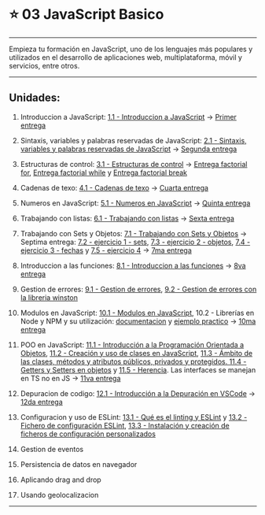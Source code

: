 # :star: 03 JavaScript Basico

---

Empieza tu formación en JavaScript, uno de los lenguajes más populares y utilizados en el desarrollo de aplicaciones web, multiplataforma, móvil y servicios, entre otros.

---

## Unidades:

1. Introduccion a JavaScript: [1.1 - Introduccion a JavaScript](https://github.com/eugenia1984/open_bootcamp/blob/main/03_javascript_basico/01_introduccion_javascript.md) -> [Primer entrega](https://github.com/eugenia1984/open_bootcamp/blob/main/03_javascript_basico/entregas/index.js)

2. Sintaxis, variables y palabras reservadas de JavaScript: [2.1 - Sintaxis, variables y palabras reservadas de JavaScript](https://github.com/eugenia1984/open_bootcamp/blob/main/03_javascript_basico/02_sintaxis_variables_palabras_reservadas.js) -> [Segunda entrega](https://github.com/eugenia1984/open_bootcamp/blob/main/03_javascript_basico/entregas/segunda_entrega.js)

3. Estructuras de control: [3.1 - Estructuras de control](https://github.com/eugenia1984/open_bootcamp/blob/main/03_javascript_basico/03_estructuras_de_control.js) -> [Entrega factorial for](https://github.com/eugenia1984/open_bootcamp/blob/main/03_javascript_basico/entregas/factorial_for.js), [Entrega factorial while](https://github.com/eugenia1984/open_bootcamp/blob/main/03_javascript_basico/entregas/factorial_while.js) y [Entrega factorial break](https://github.com/eugenia1984/open_bootcamp/blob/main/03_javascript_basico/entregas/factorial_break.js)

4. Cadenas de texo: [4.1 - Cadenas de texo](https://github.com/eugenia1984/open_bootcamp/blob/main/03_javascript_basico/04_cadenas_de_texto.js) ->  [Cuarta entrega](https://github.com/eugenia1984/open_bootcamp/blob/main/03_javascript_basico/entregas/cuarta_entrega.js)

5. Numeros en JavaScript: [5.1 - Numeros en JavaScript](https://github.com/eugenia1984/open_bootcamp/blob/main/03_javascript_basico/05numeros.js) ->  [Quinta entrega](https://github.com/eugenia1984/open_bootcamp/blob/main/03_javascript_basico/entregas/quinta_entrega.js)

6. Trabajando con listas: [6.1 - Trabajando con listas](https://github.com/eugenia1984/open_bootcamp/blob/main/03_javascript_basico/06_arrays.js) ->  [Sexta entrega](https://github.com/eugenia1984/open_bootcamp/blob/main/03_javascript_basico/entregas/sexta_entrega.js)

7. Trabajando con Sets y Objetos: [7.1 - Trabajando con Sets y Objetos](https://github.com/eugenia1984/open_bootcamp/blob/main/03_javascript_basico/07_sets_objetos.js) -> Septima entrega: [7.2 - ejercicio 1 - sets](https://github.com/eugenia1984/open_bootcamp/blob/main/03_javascript_basico/entregas/septima_entrega/conjuntos.js), [7.3 - ejercicio 2 - objetos](https://github.com/eugenia1984/open_bootcamp/blob/main/03_javascript_basico/entregas/septima_entrega/objetos.js),  [7.4 - ejercicio 3 - fechas](https://github.com/eugenia1984/open_bootcamp/blob/main/03_javascript_basico/entregas/septima_entrega/fechas.js) y [7.5 - ejercicio 4](https://github.com/eugenia1984/open_bootcamp/blob/main/03_javascript_basico/entregas/septima_entrega/ejercicio4.js) ->  [7ma entrega](https://github.com/eugenia1984/open_bootcamp/blob/main/03_javascript_basico/entregas/septima_entrega)

8. Introduccion a las funciones: [8.1 - Introduccion a las funciones](https://github.com/eugenia1984/open_bootcamp/blob/main/03_javascript_basico/08_funciones.js) ->  [8va entrega](https://github.com/eugenia1984/open_bootcamp/blob/main/03_javascript_basico/entregas/octava_entrega.js)

9. Gestion de errores: [9.1 - Gestion de errores](https://github.com/eugenia1984/open_bootcamp/blob/main/03_javascript_basico/09_gestion_errores.js), [9.2 - Gestion de errores con la libreria winston](https://github.com/eugenia1984/open_bootcamp/blob/main/03_javascript_basico/09-gestion-errores)

10. Modulos en JavaScript: [10.1 - Modulos en JavaScript](https://github.com/eugenia1984/open_bootcamp/blob/main/03_javascript_basico/10_modulos), 10.2 - Librerías en Node y NPM y su utilización: [documentacion](https://github.com/eugenia1984/open_bootcamp/blob/main/03_javascript_basico/10_modulos/README.md) y [ejemplo practico](https://github.com/eugenia1984/open_bootcamp/blob/main/03_javascript_basico/10_modulos/modulos-es6) ->  [10ma entrega](https://github.com/eugenia1984/open_bootcamp/blob/main/03_javascript_basico/entregas/decima_entrega)

11. POO en JavaScript: [11.1 - Introducción a la Programación Orientada a Objetos](https://github.com/eugenia1984/open_bootcamp/blob/main/03_javascript_basico/11_poo/index.js), [11.2 - Creación y uso de clases en JavaScript](https://github.com/eugenia1984/open_bootcamp/blob/main/03_javascript_basico/11_poo/instanciacion-clase.js), [11.3 - Ámbito de las clases, métodos y atributos públicos, privados y protegidos. 11.4 - Getters y Setters en objetos](https://github.com/eugenia1984/open_bootcamp/blob/main/03_javascript_basico/11_poo/atributos-metodos.js) y [11.5 - Herencia](https://github.com/eugenia1984/open_bootcamp/blob/main/03_javascript_basico/11_poo/herencia.js). Las interfaces se manejan en TS no en JS -> [11va entrega](https://github.com/eugenia1984/open_bootcamp/blob/main/03_javascript_basico/entregas/onceava_entrega.js)

12. Depuracion de codigo: [12.1 - Introducción a la Depuración en VSCode](https://github.com/eugenia1984/open_bootcamp/blob/main/03_javascript_basico/12_deputacion.js) -> [12da entrega](https://github.com/eugenia1984/open_bootcamp/blob/main/03_javascript_basico/entregas/12-entrega-depuracion.js)

13. Configuracion y uso de ESLint: [13.1 - Qué es el linting y ESLint](https://github.com/eugenia1984/open_bootcamp/blob/main/03_javascript_basico/13-eslint.js) y [13.2 - Fichero de configuración ESLint](https://github.com/eugenia1984/open_bootcamp/blob/main/03_javascript_basico/.eslint.json), [13.3 - Instalación y creación de ficheros de configuración personalizados](https://github.com/eugenia1984/open_bootcamp/blob/main/03_javascript_basico/13-eslint.js)

14. Gestion de eventos

15. Persistencia de datos en navegador

16. Aplicando drag and drop

17. Usando geolocalizacion

---



